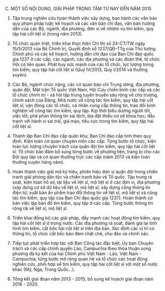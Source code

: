 C. MỘT SỐ NỘI DUNG, GIẢI PHÁP TRỌNG TÂM TỪ NAY ĐẾN NĂM 2015

1. Tập trung nghiên cứu hoàn thành việc xây dựng, ban hành các văn bản quy phạm pháp luật; kế hoạch và các văn bản chỉ đạo, văn bản hướng dẫn của các Bộ, ngành, địa phương, đơn vị về nhiệm vụ tìm kiếm, quy tập hài cốt liệt sĩ (trong năm 2013).

2. Tổ chức quán triệt, triển khai thực hiện Chỉ thị số 24-CT/TW ngày 15/5/2013 của Bộ Chính trị, Quyết định số 1237/QĐ-TTg của Thủ tướng Chính phủ và các kế hoạch, hướng dẫn chỉ đạo của Ban Chỉ đạo quốc gia 1237 ở các cấp, các ngành, các địa phương và các đoàn thể, tổ chức Hội có liên quan. Phát huy sức mạnh của các tổ chức, lực lượng trong tìm kiếm, quy tập hài cốt liệt sĩ (Quý IV/2013, Quý I/2014 và thường xuyên).

3. Các Bộ, ngành chức năng, các cơ quan báo chí Trung ương, địa phương, quân đội, Mặt trận Tổ quốc Việt Nam, Hội Cựu chiến binh các cấp và các tổ chức chính trị - xã hội tập trung tuyên truyền sâu rộng về chủ trương, chính sách của Đảng, Nhà nước về công tác tìm kiếm, quy tập hài cốt liệt sĩ; vận động các tổ chức, cá nhân cung cấp thông tin, trao đổi kinh nghiệm về công tác tìm kiếm, quy tập. Kịp thời biểu dương người tốt, việc tốt; phê phán thông tin sai lệch, bịa đặt thiếu cơ sở khoa học; đấu tranh với hành vi sai trái, giả mạo, tiêu cực trong tìm kiếm, quy tập hài cốt liệt sĩ.

4. Thành lập Ban Chỉ đạo cấp quân khu; Ban Chỉ đạo cấp tỉnh theo quy định. Kiện toàn cơ quan chuyên môn các cấp. Từng bước tổ chức, kiện toàn lực lượng chuyên trách của quân đội tìm kiếm, quy tập hài cốt liệt sĩ. Tổ chức bảo đảm bổ sung từng bước về phương tiện, trang bị cho các Đội quy tập và cơ quan thường trực các cấp (năm 2013 và kiện toàn thường xuyên hàng năm).

5. Hoàn thành việc giải mã ký hiệu, phiên hiệu đơn vị quân đội trong chiến tranh giải phóng dân tộc và chiến tranh bảo vệ Tổ quốc. Tập trung rà soát, kiện toàn hồ sơ, tài liệu về liệt sĩ, mộ liệt sĩ ở các đơn vị, địa phương (xây dựng cơ sở dữ liệu về liệt sĩ, mộ liệt sĩ; xây dựng cổng thông tin điện tử; xuất bản ấn phẩm trao đổi thông tin về liệt sĩ, mộ liệt sĩ và công tác tìm kiếm, quy tập của Ban Chỉ đạo quốc gia 1237). Hoàn thành cơ bản việc lập bản đồ tìm kiếm, quy tập ở các cấp. Từng bước thông tin rộng rãi về liệt sĩ, mộ liệt sĩ.

6. Triển khai đồng bộ các giải pháp, đẩy mạnh các hoạt động tìm kiếm, quy tập hài cốt liệt sĩ ở trong nước. Các địa phương rà soát, đánh giá lại tình hình tìm kiếm, cất bốc hài cốt liệt sĩ trên địa bàn. Xác định các vị trí có thông tin, tổ chức cất bốc bảo đảm chặt chẽ, chu đáo và chính xác.

7. Tiếp tục phát triển hợp tác với Ban Công tác đặc biệt, Ủy ban Chuyên trách và các cấp chính quyền Lào, Campuchia theo thỏa thuận song phương đã ký kết của hai Chính phủ Việt Nam - Lào, Việt Nam - Campuchia; từng bước mở rộng quan hệ và tổ chức các hoạt động nghiên cứu, phối hợp về tìm kiếm, quy tập hài cốt liệt sĩ với một số nước khác (Mỹ, Nga, Trung Quốc...).

8. Tổng kết giai đoạn năm 2013 - 2015; bổ sung kế hoạch giai đoạn năm 2016 - 2020.